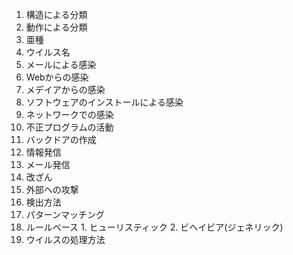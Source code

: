 1. 構造による分類
2. 動作による分類
3. 亜種
4. ウイルス名
5. メールによる感染
6. Webからの感染
7. メデイアからの感染
8. ソフトウェアのインストールによる感染
9. ネットワークでの感染
10. 不正プログラムの活動
  1. バックドアの作成
  2. 情報発信
  3. メール発信
  4. 改ざん
  5. 外部への攻撃
11. 検出方法
  1. パターンマッチング
  2. ルールベース
    1. ヒューリスティック
    2. ビヘイビア(ジェネリック)
12. ウイルスの処理方法
